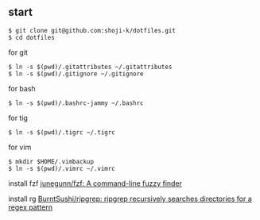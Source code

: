 ## start

```
$ git clone git@github.com:shoji-k/dotfiles.git
$ cd dotfiles
```

for git

```
$ ln -s $(pwd)/.gitattributes ~/.gitattributes
$ ln -s $(pwd)/.gitignore ~/.gitignore
```

for bash

```
$ ln -s $(pwd)/.bashrc-jammy ~/.bashrc
```

for tig

```
$ ln -s $(pwd)/.tigrc ~/.tigrc
```

for vim

```
$ mkdir $HOME/.vimbackup
$ ln -s $(pwd)/.vimrc ~/.vimrc
```

install fzf
[junegunn/fzf: A command\-line fuzzy finder](https://github.com/junegunn/fzf)

install rg
[BurntSushi/ripgrep: ripgrep recursively searches directories for a regex pattern](https://github.com/BurntSushi/ripgrep)
